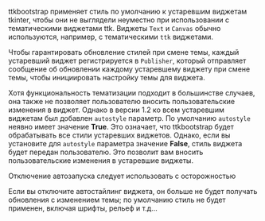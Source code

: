 [](https://github.com/israel-dryer/ttkbootstrap/edit/master/docs/styleguide/legacywidgets.md "Отредактируйте эту страницу")

ttkbootstrap применяет стиль по умолчанию к устаревшим виджетам tkinter, чтобы они не выглядели неуместно при использовании с тематическими виджетами ttk. Виджеты `Text` и `Canvas` обычно используются, например, с тематическими `ttk` виджетами.

Чтобы гарантировать обновление стилей при смене темы, каждый устаревший виджет регистрируется в `Publisher`, который отправляет сообщение об обновлении каждому устаревшему виджету при смене темы, чтобы инициировать настройку темы для виджета.

Хотя функциональность тематизации подходит в большинстве случаев, она также не позволяет пользователю вносить пользовательские изменения в виджет. Однако в версии 1.2 ко всем устаревшим виджетам был добавлен `autostyle` параметр. По умолчанию `autostyle` неявно имеет значение **True**. Это означает, что ttkbootstrap будет обрабатывать все стили устаревших виджетов. Однако, если вы установите для `autostyle` параметра значение **False**, стиль виджета будет передан пользователю. Это позволит вам вносить пользовательские изменения в устаревшие виджеты.

Отключение автозапуска следует использовать с осторожностью

Если вы отключите автостайлинг виджета, он больше не будет получать обновления с изменением темы; по умолчанию стиль не будет применен, включая шрифты, рельеф и т.д...